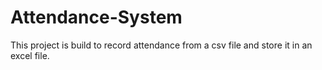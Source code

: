 # Attendance-System
This project is build to record attendance from a csv file and store it in an excel file.
